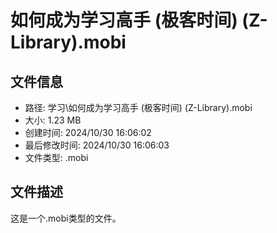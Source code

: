 ﻿# 如何成为学习高手 (极客时间) (Z-Library).mobi

## 文件信息
- 路径: 学习\如何成为学习高手 (极客时间) (Z-Library).mobi
- 大小: 1.23 MB
- 创建时间: 2024/10/30 16:06:02
- 最后修改时间: 2024/10/30 16:06:03
- 文件类型: .mobi

## 文件描述
这是一个.mobi类型的文件。

